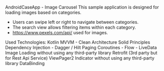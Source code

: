AndroidCaseApp - Image Carousel
This sample application is designed for loading images based on categories.
* Users can swipe left or right to navigate between categories.
* The search view allows filtering items within each category.
* https://www.pexels.com/api/ used for images.

Used Technologies: 
Kotlin
MVVM - Clean Architecture
Solid Principles
Dependency Injection - Dagger / Hilt
Paging
Coroutines - Flow - LiveData
Image Loading without using any third-party library
Retrofit (3rd party but for Rest Api Service)
ViewPager2 Indicator without using any third-party library
DataBinding



